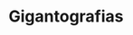 ---
title: "Gigantografias"
url: /ciudad-autonoma-de-buenos-aires/gigantografias/
shop: Kopieren
---